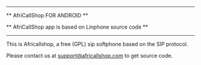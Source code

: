 ********************************
** AfriCallShop FOR ANDROID **

** AfriCallShop app is based on Linphone source code **
********************************

This is Africallshop, a free (GPL) sip softphone based on the SIP protocol.

Please contact us at support@africallshop.com to get source code.

